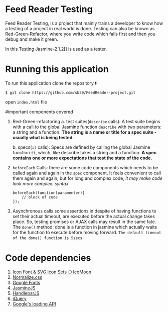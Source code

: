# Feed Reader Testing

Feed Reader Testing, is a project that mainly trains a developer to know how a testing of a project in real world is done.
Testing can also be known as Red-Green-Refactor, where you write code which fails first and then you debug and make it green.

In this Testing Jasmine-2.1.2[] is used as a tester.

# Running this application
   To run this application clone the repository ⏬
   ```
   $ git clone https://github.com/sb39/FeedReader-project.git
   ``` 
   open `index.html` file 
   
#important components covered

1. Red-Green-refactoring 
    a. test suites(`describe` calls):
        A test suite begins with a call to the global Jasmine function `describe` with two parameters: a string and a function. 
        **The string is a name or title for a spec suite - usually what is being tested.**

    b. specs(`it` calls):
        Specs are defined by calling the global Jasmine function `it`, which, like describe takes a string and a function.
        **A spec contains one or more expectations that test the state of the code.**
2. `beforeEach` Calls:
    there are some code components which needs to be called again and again in the `spec` component. It feels convenient to call them 
    again and again, but for long and complex code, *it may make code look more complex*. 
    *syntax*
    ```
    beforeEach(function(paramenter){
        // block of code
    });
    ```
3. Asynchronous calls
    some assertions in despite of having functions to set their actual timeout, are executed before the actual change takes place.
    So, testing promises or AJAX calls may result in the same fate.
    The `done()` method:
        done is a function in jasmine which actually waits for the function to execute before moving forward.
        `The default timeout of the done() function is 5secs`.

# Code dependencies 
1. [Icon Font & SVG Icon Sets ❍ IcoMoon](https://icomoon.io/)
2. [Normalize.css](https://necolas.github.io/normalize.css/)
3. [Google Fonts](https://fonts.google.com/)
4. [JasmineJS](https://jasmine.github.io/)
5. [HandlebarJS](https://handlebarsjs.com/)
6. [jQuery](https://jquery.com/)
7. [Google's loading API](https://www.google.com/jsapi)


